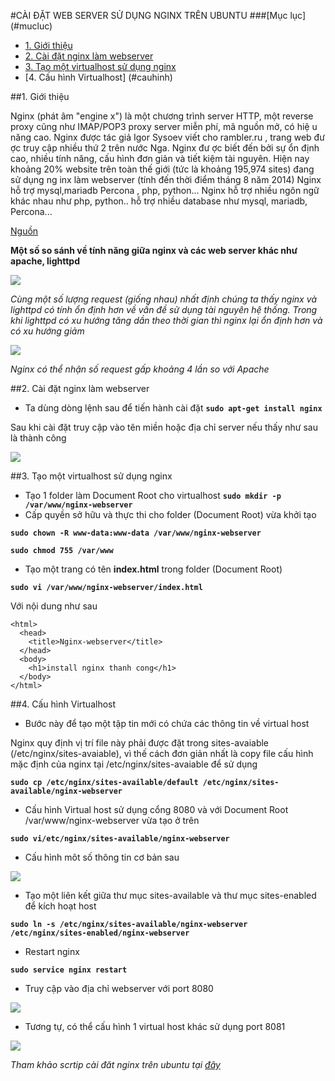 #CÀI ĐẶT WEB SERVER SỬ DỤNG NGINX TRÊN UBUNTU
<a name=mucluc></a>
###[Mục lục] (#mucluc)
- [1. Giới thiệu](#gioithieu)
- [2. Cài đặt nginx làm webserver](#caidat)
- [3. Tạo một virtualhost sử dụng nginx](#tao)
- [4. Cấu hình Virtualhost] (#cauhinh)

<a name="gioithieu"></a>
##1. Giới thiệu

Nginx (phát âm "engine x") là một chương trình server HTTP, một reverse proxy cũng như IMAP/POP3 proxy server miễn phí, mã nguồn mở, có hiệ u năng cao. Nginx được tác giả Igor Sysoev viết cho rambler.ru , trang web đư ợc truy cập nhiều thứ 2 trên nước Nga. Nginx đư ợc biết đến bởi sự ổn định cao, nhiều tính năng, cấu hình đơn giản và tiết kiệm tài nguyên. Hiện nay khoảng 20% website trên toàn thế giới (tức là khoảng 195,974 sites) đang sử dụng ng inx làm webserver (tính đến thời điểm tháng 8 năm 2014)
Nginx hỗ trợ mysql,mariadb Percona , php, python… Nginx hỗ trợ nhiều ngôn ngữ khác nhau như php, python.. hỗ trợ nhiều database như mysql, mariadb, Percona...

[Nguồn](http://wiki.nginx.org/Configuration)

**Một số so sánh về tính năng giữa nginx và các web server khác như apache, lighttpd**

<img src="http://imgur.com/CR91N1J.png">

*Cùng một số lượng request (giống nhau) nhất định chúng ta thấy nginx và lighttpd có tính ổn định hơn về vấn đề sử dụng tài nguyên hệ thống. Trong khi lighttpd có xu hướng tăng dần theo thời gian thì nginx lại ổn định hơn và có xu hướng giảm*

<img src="http://i.imgur.com/4KsP6Me.png">

*Nginx có thể nhận số request gấp khoảng 4 lần so với Apache*

<a name="caidat"></a>
##2. Cài đặt nginx làm webserver
- Ta dùng dòng lệnh sau để tiến hành cài đặt
**`sudo apt-get install nginx`**

Sau khi cài đặt truy cập vào tên miền hoặc địa chỉ server nếu thấy như sau là thành công

<img src="http://i.imgur.com/ShV3YmL.png">


<a name="tao"></a>
##3. Tạo một virtualhost sử dụng nginx
- Tạo 1 folder làm Document Root cho virtualhost
**`sudo mkdir -p /var/www/nginx-webserver`**
- Cấp quyền sở hữu và thực thi cho folder (Document Root) vừa khởi tạo

**`sudo chown -R www-data:www-data /var/www/nginx-webserver`**

**`sudo chmod 755 /var/www`**

- Tạo một trang có tên **index.html** trong folder (Document Root)

**`sudo vi /var/www/nginx-webserver/index.html`**

Với nội dung như sau
```
<html>
  <head>
    <title>Nginx-webserver</title>
  </head>
  <body>
    <h1>install nginx thanh cong</h1>
  </body>
</html>
```

<a name="cauhinh"></a>
##4. Cấu hình Virtualhost
- Bước này để tạo một tập tin mới có chứa các thông tin về virtual host

Nginx quy định vị trí file này phải được đặt trong sites-avaiable (/etc/nginx/sites-avaiable), vì thế cách đơn giản nhất là copy file cấu hình mặc định của nginx tại /etc/nginx/sites-avaiable để sử dụng

**`sudo cp /etc/nginx/sites-available/default /etc/nginx/sites-available/nginx-webserver`**

- Cấu hình Virtual host sử dụng cổng 8080 và với Document Root /var/www/nginx-webserver vừa tạo ở trên

**`sudo vi/etc/nginx/sites-available/nginx-webserver`**

- Cấu hình môt số thông tin cơ bản sau

<img src="http://i.imgur.com/s6CofGa.png">


- Tạo một liên kết giữa thư mục sites-available và thư mục sites-enabled để kích hoạt host

**`sudo ln -s /etc/nginx/sites-available/nginx-webserver /etc/nginx/sites-enabled/nginx-webserver`**

- Restart nginx

**`sudo service nginx restart`**

- Truy cập vào địa chỉ webserver với port 8080

<img src="http://i.imgur.com/8QCNIQg.png">

- Tương tự, có thể cấu hình 1 virtual host khác sử dụng port 8081

<img src="http://i.imgur.com/ZKao1cj.png">


*Tham khảo scrtip cài đăt nginx trên ubuntu tại [đây](https://doc-0c-2s-docs.googleusercontent.com/docs/securesc/onq6t89s4e2d158q7ghr6snqb7f6rl3k/8tudbsunp9i7et03b5aj15krrggos1qo/1421373600000/15500836932004918509/15500836932004918509/0ByTN88f1PT8tT0VVTmZSaTVMTTg?e=download&nonce=7smq8s5ndpqvo&user=15500836932004918509&hash=i8umuh31mcbkde9erdc3972b4rtahqol)*

